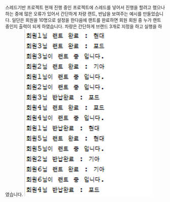 스레드기반 프로젝트
현재 진행 중인 프로젝트에 스레드를 넣어서 진행을 할려고 했으나 하는 중에 많은 오류가 있어서 간단하게 차량 랜트, 반납을 보여주는 예시를 만들었습니다. 일단은 회원을 10명으로 설정을 한다음에 랜트를 완료하면 회원 회원 중 누가 랜트 중인지 출력이 되게 하였습니다.
차량은 간단하게 브랜드 3개로 지정을 하고 실행을 하였습니다. 
<img width="80%" src="./pic/Test.PNG"/>
